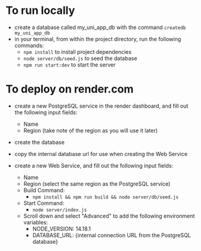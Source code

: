 # To run locally
- create a database called my_uni_app_db with the command `createdb my_uni_app_db`
- in your terminal, from within the project directory, run the following commands:
  - `npm install` to install project dependencies
  - `node server/db/seed.js` to seed the database
  - `npm run start:dev` to start the server

# To deploy on render.com
- create a new PostgreSQL service in the render dashboard, and fill out the following input fields:
  - Name
  - Region (take note of the region as you will use it later)
- create the database
- copy the internal database url for use when creating the Web Service

- create a new Web Service, and fill out the following input fields:
  - Name
  - Region (select the same region as the PostgreSQL service)
  - Build Command:
    - `npm install && npm run build && node server/db/seed.js`
  - Start Command:
    - `node server/index.js`
  - Scroll down and select "Advanced" to add the following environment variables:
    - NODE_VERSION: 14.18.1
    - DATABASE_URL: {internal connection URL from the PostgreSQL database}
